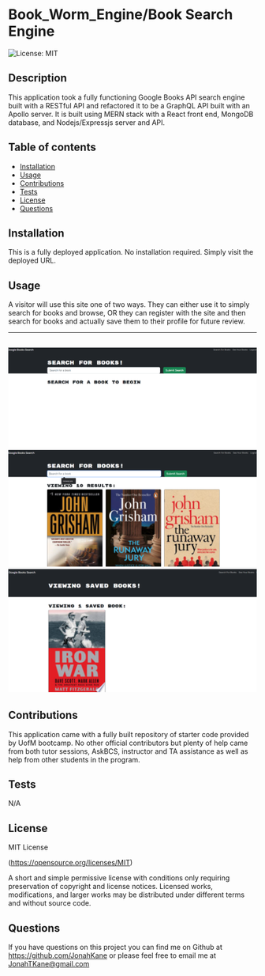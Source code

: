 # Book_Worm_Engine/Book Search Engine

![License: MIT](https://img.shields.io/badge/License-MIT-yellow.svg)

## Description

This application took a fully functioning Google Books API search engine built with a RESTful API and refactored it to be a GraphQL API built with an Apollo server. It is built using MERN stack with a React front end, MongoDB database, and Nodejs/Expressjs server and API.

## Table of contents

- [Installation](#installation)
- [Usage](#usage)
- [Contributions](#contributions)
- [Tests](#tests)
- [License](#license)
- [Questions](#questions)

## Installation

This is a fully deployed application. No installation required. Simply visit the deployed URL.

## Usage

A visitor will use this site one of two ways. They can either use it to simply search for books and browse, OR they can register with the site and then search for books and actually save them to their profile for future review.

---

## ![Main View](assets/main.png)![Book Search](assets/search.png)![View Saved Books](assets/saved.png)

## Contributions

This application came with a fully built repository of starter code provided by UofM bootcamp. No other official contributors but plenty of help came from both tutor sessions, AskBCS, instructor and TA assistance as well as help from other students in the program.

## Tests

N/A

## License

MIT License

(https://opensource.org/licenses/MIT)

A short and simple permissive license with conditions only requiring preservation of copyright and license notices. Licensed works, modifications, and larger works may be distributed under different terms and without source code.

## Questions

If you have questions on this project you can find me on Github at https://github.com/JonahKane
or please feel free to email me at JonahTKane@gmail.com

